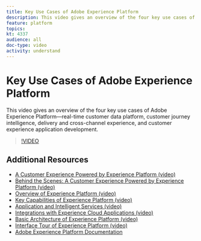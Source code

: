 ```yaml
---
title: Key Use Cases of Adobe Experience Platform
description: This video gives an overview of the four key use cases of Adobe Experience Platform&mdash;real-time customer data platform, customer journey intelligence, delivery and cross-channel experience, and customer experience application development.
feature: platform
topics:
kt: 4337
audience: all
doc-type: video
activity: understand
---
```


# Key Use Cases of Adobe Experience Platform

This video gives an overview of the four key use cases of Adobe Experience Platform&mdash;real-time customer data platform, customer journey intelligence, delivery and cross-channel experience, and customer experience application development.

>[!VIDEO](https://video.tv.adobe.com/v/32806?quality=12&learn=on)

## Additional Resources


* [A Customer Experience Powered by Experience Platform (video)](a-customer-experience-powered-by-experience-platform.md)
* [Behind the Scenes: A Customer Experience Powered by Experience Platform (video)](behind-the-scenes-a-customer-experience-powered-by-experience-platform.md)
* [Overview of Experience Platform (video)](overview.md)
* [Key Capabilities of Experience Platform (video)](key-capabilities.md)
* [Application and Intelligent Services (video)](application-and-intelligent-services.md)
* [Integrations with Experience Cloud Applications (video)](integrations-with-experience-cloud-applications.md)
* [Basic Architecture of Experience Platform (video)](basic-architecture.md)
* [Interface Tour of Experience Platform (video)](interface-tour.md)
* [Adobe Experience Platform Documentation](https://docs.adobe.com/content/help/en/experience-platform/landing/home.html)